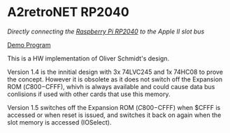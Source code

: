 # A2retroNET RP2040

_Directly connecting the [Raspberry Pi RP2040](https://www.raspberrypi.com/products/rp2040/) to the Apple II slot bus_

[Demo Program](demo/README.md)

This is a HW implementation of Oliver Schmidt's design.

Version 1.4 is the innitial design with 3x 74LVC245 and 1x 74HC08 to prove the concept. However it is obsolete as it does not switch off the Expansion ROM ($C800-$CFFF), whivh is always available and could cause data bus conlisions if used with other cards that use this memory.

Version 1.5 switches off the Expansion ROM ($C800-$CFFF) when $CFFF is accessed or when reset is issued, and switches it back on again when the slot memory is accessed (IOSelect).
